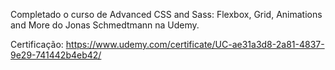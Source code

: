 Completado o curso de Advanced CSS and Sass: Flexbox, Grid, Animations and More do Jonas Schmedtmann na Udemy.

Certificação: https://www.udemy.com/certificate/UC-ae31a3d8-2a81-4837-9e29-741442b4eb42/
